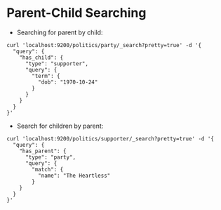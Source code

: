 # Parent-Child Searching #

* Searching for parent by child:
```
curl 'localhost:9200/politics/party/_search?pretty=true' -d '{
  "query": {
    "has_child": {
      "type": "supporter",
      "query": {
        "term": {
          "dob": "1970-10-24"
        }
      }
    }
  }
}'
```
* Search for children by parent:
```
curl 'localhost:9200/politics/supporter/_search?pretty=true' -d '{
  "query": {
    "has_parent": {
      "type": "party", 
      "query": {
        "match": {
          "name": "The Heartless"
        }
    }
  }
}'
```
